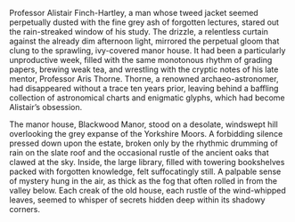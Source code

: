 Professor Alistair Finch-Hartley, a man whose tweed jacket seemed perpetually dusted with the fine grey ash of forgotten lectures, stared out the rain-streaked window of his study.  The drizzle, a relentless curtain against the already dim afternoon light, mirrored the perpetual gloom that clung to the sprawling, ivy-covered manor house.  It had been a particularly unproductive week, filled with the same monotonous rhythm of grading papers, brewing weak tea, and wrestling with the cryptic notes of his late mentor, Professor Aris Thorne.  Thorne, a renowned archaeo-astronomer, had disappeared without a trace ten years prior, leaving behind a baffling collection of astronomical charts and enigmatic glyphs, which had become Alistair’s obsession.

The manor house, Blackwood Manor, stood on a desolate, windswept hill overlooking the grey expanse of the Yorkshire Moors.  A forbidding silence pressed down upon the estate, broken only by the rhythmic drumming of rain on the slate roof and the occasional rustle of the ancient oaks that clawed at the sky.  Inside, the large library, filled with towering bookshelves packed with forgotten knowledge, felt suffocatingly still.  A palpable sense of mystery hung in the air, as thick as the fog that often rolled in from the valley below.  Each creak of the old house, each rustle of the wind-whipped leaves, seemed to whisper of secrets hidden deep within its shadowy corners.
